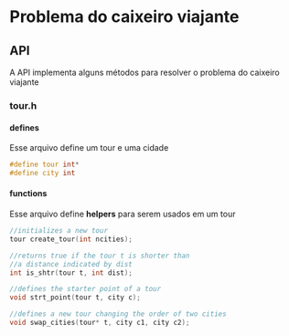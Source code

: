 # Problema do caixeiro viajante

## API

A API implementa alguns métodos para resolver o problema do caixeiro viajante

### tour.h

#### defines

Esse arquivo define um tour e uma cidade

````c
#define tour int*
#define city int
````

#### functions

Esse arquivo define **helpers** para serem usados em um tour

````c
//initializes a new tour
tour create_tour(int ncities);

//returns true if the tour t is shorter than
//a distance indicated by dist 
int is_shtr(tour t, int dist);

//defines the starter point of a tour
void strt_point(tour t, city c);

//defines a new tour changing the order of two cities
void swap_cities(tour* t, city c1, city c2);
````
